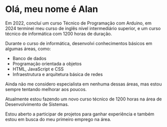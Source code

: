 # Olá, meu nome é Alan

Em 2022, concluí um curso Técnico de Programação com Arduino, em 2024 terminei meu curso de inglês nível intermediário superior, e um curso técnico de informática com 1200 horas de duração.

Durante o curso de informática, desenvolvi conhecimentos básicos em algumas áreas, como:

- Banco de dados  
- Programação orientada a objetos  
- HTML, JavaScript e CSS  
- Infraestrutura e arquitetura básica de redes  

Ainda não me considero especialista em nenhuma dessas áreas, mas estou sempre tentando melhorar aos poucos.

Atualmente estou fazendo um novo curso técnico de 1200 horas na área de Desenvolvimento de Sistemas.

Estou aberto a participar de projetos para ganhar experiência e também estou em busca do meu primeiro emprego na área.

